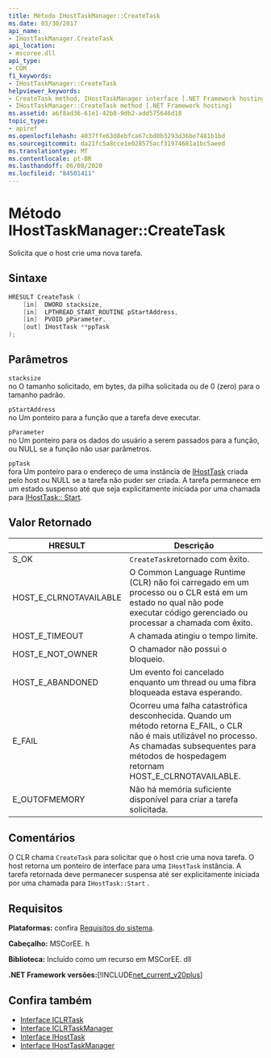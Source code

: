```yaml
---
title: Método IHostTaskManager::CreateTask
ms.date: 03/30/2017
api_name:
- IHostTaskManager.CreateTask
api_location:
- mscoree.dll
api_type:
- COM
f1_keywords:
- IHostTaskManager::CreateTask
helpviewer_keywords:
- CreateTask method, IHostTaskManager interface [.NET Framework hosting]
- IHostTaskManager::CreateTask method [.NET Framework hosting]
ms.assetid: a6f8ad36-61e1-42b0-9db2-add575646d18
topic_type:
- apiref
ms.openlocfilehash: 4037ffe63d8ebfca67cbd0b3293d36be7481b1bd
ms.sourcegitcommit: da21fc5a8cce1e028575acf31974681a1bc5aeed
ms.translationtype: MT
ms.contentlocale: pt-BR
ms.lasthandoff: 06/08/2020
ms.locfileid: "84501411"
---
```

# <a name="ihosttaskmanagercreatetask-method"></a>Método IHostTaskManager::CreateTask
Solicita que o host crie uma nova tarefa.  
  
## <a name="syntax"></a>Sintaxe  
  
```cpp  
HRESULT CreateTask (  
    [in]  DWORD stacksize,
    [in]  LPTHREAD_START_ROUTINE pStartAddress,  
    [in]  PVOID pParameter,  
    [out] IHostTask **ppTask  
);  
```  
  
## <a name="parameters"></a>Parâmetros  
 `stacksize`  
 no O tamanho solicitado, em bytes, da pilha solicitada ou de 0 (zero) para o tamanho padrão.  
  
 `pStartAddress`  
 no Um ponteiro para a função que a tarefa deve executar.  
  
 `pParameter`  
 no Um ponteiro para os dados do usuário a serem passados para a função, ou NULL se a função não usar parâmetros.  
  
 `ppTask`  
 fora Um ponteiro para o endereço de uma instância de [IHostTask](ihosttask-interface.md) criada pelo host ou NULL se a tarefa não puder ser criada. A tarefa permanece em um estado suspenso até que seja explicitamente iniciada por uma chamada para [IHostTask:: Start](ihosttask-start-method.md).  
  
## <a name="return-value"></a>Valor Retornado  
  
|HRESULT|Descrição|  
|-------------|-----------------|  
|S_OK|`CreateTask`retornado com êxito.|  
|HOST_E_CLRNOTAVAILABLE|O Common Language Runtime (CLR) não foi carregado em um processo ou o CLR está em um estado no qual não pode executar código gerenciado ou processar a chamada com êxito.|  
|HOST_E_TIMEOUT|A chamada atingiu o tempo limite.|  
|HOST_E_NOT_OWNER|O chamador não possui o bloqueio.|  
|HOST_E_ABANDONED|Um evento foi cancelado enquanto um thread ou uma fibra bloqueada estava esperando.|  
|E_FAIL|Ocorreu uma falha catastrófica desconhecida. Quando um método retorna E_FAIL, o CLR não é mais utilizável no processo. As chamadas subsequentes para métodos de hospedagem retornam HOST_E_CLRNOTAVAILABLE.|  
|E_OUTOFMEMORY|Não há memória suficiente disponível para criar a tarefa solicitada.|  
  
## <a name="remarks"></a>Comentários  
 O CLR chama `CreateTask` para solicitar que o host crie uma nova tarefa. O host retorna um ponteiro de interface para uma `IHostTask` instância. A tarefa retornada deve permanecer suspensa até ser explicitamente iniciada por uma chamada para `IHostTask::Start` .  
  
## <a name="requirements"></a>Requisitos  
 **Plataformas:** confira [Requisitos do sistema](../../get-started/system-requirements.md).  
  
 **Cabeçalho:** MSCorEE. h  
  
 **Biblioteca:** Incluído como um recurso em MSCorEE. dll  
  
 **.NET Framework versões:**[!INCLUDE[net_current_v20plus](../../../../includes/net-current-v20plus-md.md)]  
  
## <a name="see-also"></a>Confira também

- [Interface ICLRTask](iclrtask-interface.md)
- [Interface ICLRTaskManager](iclrtaskmanager-interface.md)
- [Interface IHostTask](ihosttask-interface.md)
- [Interface IHostTaskManager](ihosttaskmanager-interface.md)
